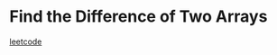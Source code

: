 Find the Difference of Two Arrays
=================================
[leetcode](https://leetcode.com/problems/find-the-difference-of-two-arrays)
